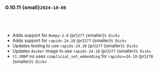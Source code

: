 ### 0.10.11 {small}`2024-10-08`

```{rubric} Features
```

```{rubric} Performance
```

```{rubric} Bug fixes
```

```{rubric} Misc
```
* Adds support for `Numpy-2.0` {pr}`277` {smaller}`S Dicks`
* Adds support for `rapids-24.10` {pr}`277` {smaller}`S Dicks`
* Updates testing to use `rapids-24.10` {pr}`277` {smaller}`S Dicks`
* Updates `docker` image to use `rapids-24.10` {pr}`277` {smaller}`S Dicks`
* `tl.UMAP` no uses `simplicial_set_embedding` for `rapids>=24.10` {pr}`278` {smaller}`S Dicks`
